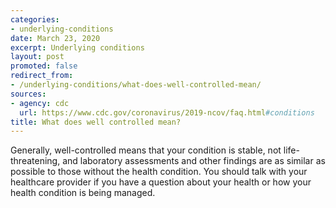 ```yaml
---
categories:
- underlying-conditions
date: March 23, 2020
excerpt: Underlying conditions
layout: post
promoted: false
redirect_from:
- /underlying-conditions/what-does-well-controlled-mean/
sources:
- agency: cdc
  url: https://www.cdc.gov/coronavirus/2019-ncov/faq.html#conditions
title: What does well controlled mean?
---
```


Generally, well-controlled means that your condition is stable, not life-threatening, and laboratory assessments and other findings are as similar as possible to those without the health condition. You should talk with your healthcare provider if you have a question about your health or how your health condition is being managed.